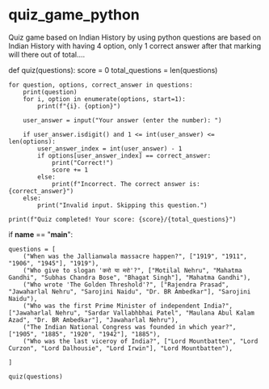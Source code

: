 # quiz_game_python
Quiz game based on Indian History by using python
questions are based on Indian History with having 4 option, 
only 1 correct answer
after that marking will there out of total....

def quiz(questions):
    score = 0
    total_questions = len(questions)
    
    for question, options, correct_answer in questions:
        print(question)
        for i, option in enumerate(options, start=1):
            print(f"{i}. {option}")

        user_answer = input("Your answer (enter the number): ")

        if user_answer.isdigit() and 1 <= int(user_answer) <= len(options):
            user_answer_index = int(user_answer) - 1
            if options[user_answer_index] == correct_answer:
                print("Correct!")
                score += 1
            else:
                print(f"Incorrect. The correct answer is: {correct_answer}")
        else:
            print("Invalid input. Skipping this question.")

    print(f"Quiz completed! Your score: {score}/{total_questions}")

if __name__ == "__main__":
    
    questions = [
        ("When was the Jallianwala massacre happen?", ["1919", "1911", "1906", "1945"], "1919"),
        ("Who give to slogan 'करो या मरो'?", ["Motilal Nehru", "Mahatma Gandhi", "Subhas Chandra Bose", "Bhagat Singh"], "Mahatma Gandhi"),
        ("Who wrote 'The Golden Threshold'?", ["Rajendra Prasad", "Jawaharlal Nehru", "Sarojini Naidu", "Dr. BR Ambedkar"], "Sarojini Naidu"),
        ("Who was the first Prime Minister of independent India?", ["Jawaharlal Nehru", "Sardar Vallabhbhai Patel", "Maulana Abul Kalam Azad", "Dr. BR Ambedkar"], "Jawaharlal Nehru"),
        ("The Indian National Congress was founded in which year?", ["1905", "1885", "1920", "1942"], "1885"),
        ("Who was the last viceroy of India?", ["Lord Mountbatten", "Lord Curzon", "Lord Dalhousie", "Lord Irwin"], "Lord Mountbatten"),
        
    ]

    quiz(questions)

